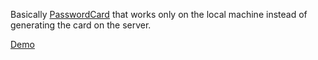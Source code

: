 Basically [PasswordCard](http://passwordcard.org) that works only
on the local machine instead of generating the card on the server.

[Demo](http://download13.github.io/PasswordCard-Canvas-Edition/)
